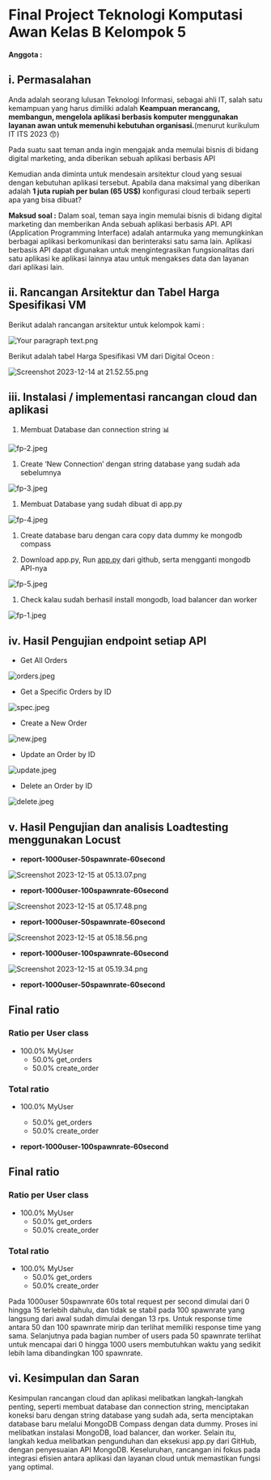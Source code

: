 # Final Project Teknologi Komputasi Awan Kelas B Kelompok 5

**Anggota :**


## i. Permasalahan

Anda adalah seorang lulusan Teknologi Informasi, sebagai ahli IT, salah satu kemampuan yang harus dimiliki adalah **Keampuan merancang, membangun, mengelola aplikasi berbasis komputer menggunakan layanan awan untuk memenuhi kebutuhan organisasi.**(menurut kurikulum IT ITS 2023 😙)

Pada suatu saat teman anda ingin mengajak anda memulai bisnis di bidang digital marketing, anda diberikan sebuah aplikasi berbasis API

Kemudian anda diminta untuk mendesain arsitektur cloud yang sesuai dengan kebutuhan aplikasi tersebut. Apabila dana maksimal yang diberikan adalah **1 juta rupiah per bulan (65 US$)** konfigurasi cloud terbaik seperti apa yang bisa dibuat?

**Maksud soal :** Dalam soal, teman saya ingin memulai bisnis di bidang digital marketing dan memberikan Anda sebuah aplikasi berbasis API. API (Application Programming Interface) adalah antarmuka yang memungkinkan berbagai aplikasi berkomunikasi dan berinteraksi satu sama lain. Aplikasi berbasis API dapat digunakan untuk mengintegrasikan fungsionalitas dari satu aplikasi ke aplikasi lainnya atau untuk mengakses data dan layanan dari aplikasi lain.

## ii. Rancangan Arsitektur **dan Tabel Harga Spesifikasi VM**

Berikut adalah rancangan arsitektur untuk kelompok kami : 

![Your paragraph text.png](Final%20Project%20Teknologi%20Komputasi%20Awan%20Kelas%20B%20Kel%2060b232652434444d9c28bbb509c3b1e0/Your_paragraph_text.png)

Berikut adalah tabel Harga Spesifikasi VM dari Digital Oceon  : 

![Screenshot 2023-12-14 at 21.52.55.png](Final%20Project%20Teknologi%20Komputasi%20Awan%20Kelas%20B%20Kel%2060b232652434444d9c28bbb509c3b1e0/Screenshot_2023-12-14_at_21.52.55.png)

## iii. Instalasi / implementasi rancangan cloud dan aplikasi

1. Membuat Database dan connection string 📊

![fp-2.jpeg](Final%20Project%20Teknologi%20Komputasi%20Awan%20Kelas%20B%20Kel%2060b232652434444d9c28bbb509c3b1e0/fp-2.jpeg)

1. Create ‘New Connection’ dengan string database yang sudah ada sebelumnya 

![fp-3.jpeg](Final%20Project%20Teknologi%20Komputasi%20Awan%20Kelas%20B%20Kel%2060b232652434444d9c28bbb509c3b1e0/fp-3.jpeg)

1. Membuat Database yang sudah dibuat di app.py

![fp-4.jpeg](Final%20Project%20Teknologi%20Komputasi%20Awan%20Kelas%20B%20Kel%2060b232652434444d9c28bbb509c3b1e0/fp-4.jpeg)

1. Create database baru dengan cara copy data dummy ke mongodb compass 

1. Download app.py, Run [app.py](http://app.py) dari github, serta mengganti mongodb API-nya

![fp-5.jpeg](Final%20Project%20Teknologi%20Komputasi%20Awan%20Kelas%20B%20Kel%2060b232652434444d9c28bbb509c3b1e0/fp-5.jpeg)

1. Check kalau sudah berhasil install mongodb, load balancer dan worker

![fp-1.jpeg](Final%20Project%20Teknologi%20Komputasi%20Awan%20Kelas%20B%20Kel%2060b232652434444d9c28bbb509c3b1e0/fp-1.jpeg)

## iv. Hasil Pengujian endpoint setiap API

- Get All Orders

![orders.jpeg](Final%20Project%20Teknologi%20Komputasi%20Awan%20Kelas%20B%20Kel%2060b232652434444d9c28bbb509c3b1e0/orders.jpeg)

- Get a Specific Orders by ID

![spec.jpeg](Final%20Project%20Teknologi%20Komputasi%20Awan%20Kelas%20B%20Kel%2060b232652434444d9c28bbb509c3b1e0/spec.jpeg)

- Create a New Order

![new.jpeg](Final%20Project%20Teknologi%20Komputasi%20Awan%20Kelas%20B%20Kel%2060b232652434444d9c28bbb509c3b1e0/new.jpeg)

- Update an Order by ID

![update.jpeg](Final%20Project%20Teknologi%20Komputasi%20Awan%20Kelas%20B%20Kel%2060b232652434444d9c28bbb509c3b1e0/update.jpeg)

- Delete an Order by ID

![delete.jpeg](Final%20Project%20Teknologi%20Komputasi%20Awan%20Kelas%20B%20Kel%2060b232652434444d9c28bbb509c3b1e0/delete.jpeg)

## v. Hasil Pengujian dan analisis Loadtesting menggunakan Locust

- **report-1000user-50spawnrate-60second**

![Screenshot 2023-12-15 at 05.13.07.png](Final%20Project%20Teknologi%20Komputasi%20Awan%20Kelas%20B%20Kel%2060b232652434444d9c28bbb509c3b1e0/Screenshot_2023-12-15_at_05.13.07.png)

- **report-1000user-100spawnrate-60second**

![Screenshot 2023-12-15 at 05.17.48.png](Final%20Project%20Teknologi%20Komputasi%20Awan%20Kelas%20B%20Kel%2060b232652434444d9c28bbb509c3b1e0/Screenshot_2023-12-15_at_05.17.48.png)

- **report-1000user-50spawnrate-60second**

![Screenshot 2023-12-15 at 05.18.56.png](Final%20Project%20Teknologi%20Komputasi%20Awan%20Kelas%20B%20Kel%2060b232652434444d9c28bbb509c3b1e0/Screenshot_2023-12-15_at_05.18.56.png)

- **report-1000user-100spawnrate-60second**

![Screenshot 2023-12-15 at 05.19.34.png](Final%20Project%20Teknologi%20Komputasi%20Awan%20Kelas%20B%20Kel%2060b232652434444d9c28bbb509c3b1e0/Screenshot_2023-12-15_at_05.19.34.png)

- **report-1000user-50spawnrate-60second**

## Final ratio

### Ratio per User class

- 100.0% MyUser
    - 50.0% get_orders
    - 50.0% create_order

### Total ratio

- 100.0% MyUser
    - 50.0% get_orders
    - 50.0% create_order
    
- **report-1000user-100spawnrate-60second**

## Final ratio

### Ratio per User class

- 100.0% MyUser
    - 50.0% get_orders
    - 50.0% create_order

### Total ratio

- 100.0% MyUser
    - 50.0% get_orders
    - 50.0% create_order
 
Pada 1000user 50spawnrate 60s total request per second dimulai dari 0 hingga 15 terlebih dahulu, dan tidak se stabil pada 100 spawnrate yang langsung dari awal sudah dimulai dengan 13 rps. Untuk response time antara 50 dan 100 spawnrate mirip dan terlihat memiliki response time yang sama.
Selanjutnya pada bagian number of users pada 50 spawnrate terlihat untuk mencapai dari 0 hingga 1000 users membutuhkan waktu yang sedikit lebih lama dibandingkan 100 spawnrate.


## vi. Kesimpulan dan Saran
Kesimpulan rancangan cloud dan aplikasi melibatkan langkah-langkah penting, seperti membuat database dan connection string, menciptakan koneksi baru dengan string database yang sudah ada, serta menciptakan database baru melalui MongoDB Compass dengan data dummy. Proses ini melibatkan instalasi MongoDB, load balancer, dan worker. Selain itu, langkah kedua melibatkan pengunduhan dan eksekusi app.py dari GitHub, dengan penyesuaian API MongoDB. Keseluruhan, rancangan ini fokus pada integrasi efisien antara aplikasi dan layanan cloud untuk memastikan fungsi yang optimal.

